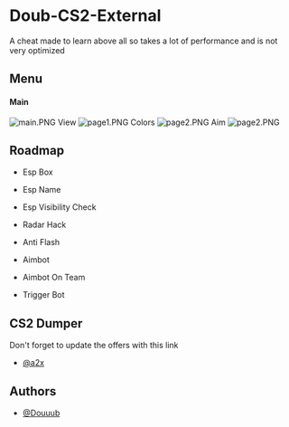 
# Doub-CS2-External

A cheat made to learn above all so takes a lot of performance and is not very optimized

## Menu

#### Main
<img src="http://www.image-heberg.fr/files/17109766833400977826.png" alt="main.PNG" />
View
<img src="http://www.image-heberg.fr/files/17109768331174344650.png" alt="page1.PNG" />
Colors
<img src="http://www.image-heberg.fr/files/171097684917574889.png" alt="page2.PNG" />
Aim
<img src="http://www.image-heberg.fr/files/171097684917574889.png" alt="page2.PNG" />


## Roadmap

- Esp Box

- Esp Name

- Esp Visibility Check

- Radar Hack

- Anti Flash

- Aimbot

- Aimbot On Team

- Trigger Bot

## CS2 Dumper

Don't forget to update the offers with this link
- [@a2x](https://github.com/a2x/cs2-dumper)

## Authors

- [@Douuub](https://www.github.com/Douuub)


